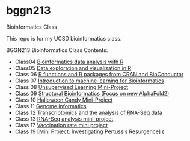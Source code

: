 # bggn213
Bioinformatics Class

This repo is for my UCSD bioinformatics class. 

BGGN213 Bioinformatics Class
Contents:
- Class04 [Bioinformatics data analysis with R](https://github.com/guerr043/bggn213/blob/main/Lab%204/Class-4-Script.md)
- Class05 [Data exploration and visualization in R](https://github.com/guerr043/bggn213/blob/main/Lab%205/Lab%205.md)
- Class 06 [R functions and R packages from CRAN and BioConductor](https://github.com/guerr043/bggn213/blob/main/Lab%206/Lab%206.md)
- Class 07 [Introduction to machine learning for Bioinformatics](https://github.com/guerr043/bggn213/blob/main/Lab%207/Lab%207_Machine%20Learning%201.md)
- Class 08 [Unsupervised Learning Mini-Project](https://github.com/guerr043/bggn213/blob/main/Lab%208%20/Lab%208.md)
- Class 09 [Structural Bioinformatics (Focus on new AlphaFold2)](https://github.com/guerr043/bggn213/blob/main/Lab%209/Lab9.md)
- Class 10 [Halloween Candy Mini-Project](https://github.com/guerr043/bggn213/blob/main/Lab%2010/Lab10.md)
- Class 11 [Genome informatics](https://github.com/guerr043/bggn213/blob/main/Lab%2011/Lab11.md)
- Class 12 [Transcriptomics and the analysis of RNA-Seq data](https://github.com/guerr043/bggn213/blob/main/Lab%2012/Lab12.md)
- Class 13 [RNA-Seq analysis mini-project](https://github.com/guerr043/bggn213/blob/main/Lab%2013/Lab13.md)
- Class 17 [Vaccination rate mini project](https://github.com/guerr043/bggn213/blob/main/Lab%2017/Lab17.md)
- Class 19 [Mini Project: Investigating Pertussis Resurgence] (

